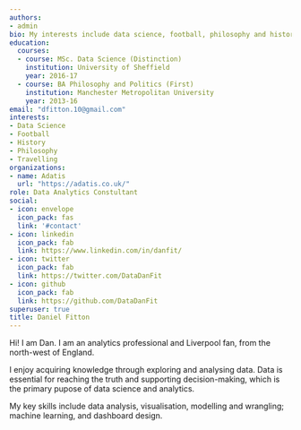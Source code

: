```yaml
---
authors:
- admin
bio: My interests include data science, football, philosophy and history.
education:
  courses:
  - course: MSc. Data Science (Distinction)
    institution: University of Sheffield
    year: 2016-17
  - course: BA Philosophy and Politics (First)
    institution: Manchester Metropolitan University
    year: 2013-16
email: "dfitton.10@gmail.com"
interests:
- Data Science
- Football
- History
- Philosophy
- Travelling
organizations:
- name: Adatis
  url: "https://adatis.co.uk/"
role: Data Analytics Constultant
social:
- icon: envelope
  icon_pack: fas
  link: '#contact'
- icon: linkedin
  icon_pack: fab
  link: https://www.linkedin.com/in/danfit/
- icon: twitter
  icon_pack: fab
  link: https://twitter.com/DataDanFit
- icon: github
  icon_pack: fab
  link: https://github.com/DataDanFit
superuser: true
title: Daniel Fitton
---
```


Hi! I am Dan. I am an analytics professional and Liverpool fan, from the north-west of England. 

I enjoy acquiring knowledge through exploring and analysing data. Data is essential for reaching the truth and supporting decision-making, which is the primary pupose of data science and analytics.

My key skills include data analysis, visualisation, modelling and wrangling; machine learning, and dashboard design.
